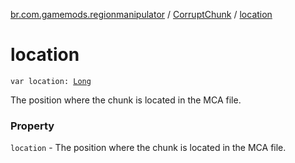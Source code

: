 [br.com.gamemods.regionmanipulator](../index.md) / [CorruptChunk](index.md) / [location](./location.md)

# location

`var location: `[`Long`](https://kotlinlang.org/api/latest/jvm/stdlib/kotlin/-long/index.html)

The position where the chunk is located in the MCA file.

### Property

`location` - The position where the chunk is located in the MCA file.